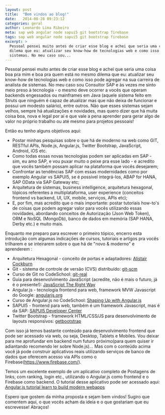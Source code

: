 ```yaml
---
layout: post
title:  "Bem vindos ao blog!"
date:   2014-08-28 09:23:12
categories: geral
author: Leonardo Lima Ribeiro
meta: sap web angular node sapui5 git bootstrap firebase
tags: sap web angular node sapui5 git bootstrap firebase
excerpt: >
  Pessoal pensei muito antes de criar esse blog e achei que seria uma coisa boa pra mim e boa pra quem está no mesmo 
  dilema que eu: atualizar seu know-how de tecnologias web e como isso pode agregar na sua carreira de analista de 
  sistemas. No meu caso sou...
---
```

Pessoal pensei muito antes de criar esse blog e achei que seria uma coisa boa pra mim e boa pra quem está no mesmo 
dilema que eu: atualizar seu know-how de tecnologias web e como isso pode agregar na sua carreira de analista de 
sistemas. No meu caso sou Consultor SAP e às vezes me sinto meio preso à tecnologia - o mesmo deve ocorrer a 
vocês que operam backends engessados ou mainframes em Java (aquele sistema feito em Struts que ninguém é capaz de 
atualizar mas que não deixa de funcionar e possui um modesto salário), entre outros. Não que esses sistemas sejam velhos,
sempre há atualizações e novidades, mas quero dizer que há muita coisa boa, nova e legal por aí e que vale a pena aprender
para gerar algo de valor no próprio trabalho ou até mesmo para projetos pessoais!

Então eu tenho alguns objetivos aqui: 

* Postar minhas pesquisas sobre o que há de moderno na web como GIT, RESTful APIs, Node.js, Angular.js, 
Twitter Bootstrap, JavaScript, Android, iOS etc.
* Como todas essas novas tecnologias podem ser aplicadas em SAP - sim, eu amo SAP, e vou puxar muito o peixe 
pra esse lado - e acredito que vocês também possam aplicar na plataforma que vocês desejarem;
* Confrontar as tendências SAP com essas modernidades como por exemplo Angular vs SAPUI5, se é possível integrá-los, ABAP for HANA,
SAP OData via SAP Gateway etc;
* Arquitetura de sistemas, business intelligence, arquitetura hexagonal, tópicos referentes a multiplataforma, user experience
(conceitos frontend vs backend, UI, UX, mobile, serviços, APIs etc);
* E, por fim, mas acredito que o mais importante: postar tutoriais how-to's de coisas que podem agregar valor para vocês
utilizando essas novidades, abordando conceitos de Autorização (Json Web Token), ORM e NoSQL (MongoDb), banco de dados em
memória (SAP HANA, Derby etc.) e muito mais.

Enquanto me preparo para escrever o primeiro tópico, encerro esta introdução com algumas indicações de cursos, tutoriais e
artigos pra vocês trilharem e se inteirarem sobre o que há de "novo & moderno" e aprenderem :

* Arquitetura Hexagonal - conceito de portas e adaptadores: [Alistair Cockburn](http://alistair.cockburn.us/Hexagonal+architecture)
* Git - sistema de controle de versão (CVS) distribuído: [git-scm](http://git-scm.com/)
* Curso de Git no CodeSchool: [git-real](https://www.codeschool.com/courses/git-real)
* Guia para desenvolvimento JavaScript (acredite, não é mais o futuro, já é o presente!): [JavaScript The Right Way](http://jstherightway.org/)
* Angular.js - tecnologia frontend para web, framework MVW Javascript do Google: [angularjs.org](https://angularjs.org/)
* Curso de Angular.js no CodeSchool: [Shaping Up with Angular.js](http://campus.codeschool.com/courses/shaping-up-with-angular-js/)
* SAPUI5 - frontend para web, também é um framework Javascript, mas é da SAP: [SAPUI5 Developer Center](http://scn.sap.com/community/developer-center/front-end)
* Twitter Bootstrap - framework HTML/CSS/JS para desenvolvimento de layouts responsivos: [getbootstrap](http://getbootstrap.com/)

Com isso já temos bastante conteúdo para desenvolvimento frontend que pode ser acessado via web, ou seja, Desktop, Tablets e Mobiles.
Vou deixar para me aprofundar em backend num futuro próximo(para quem quiser ir adiantando recomendo ler sobre Node.js)... 
Mas com o conteúdo acima você já pode construir aplicativos reais utilizando serviços de banco de dados que oferecem acesso via APIs 
como o Firebase(https://www.firebase.com/).

Temos um excelente exemplo de um aplicativo completo de Postagens de links, com ranking, login etc., utilizando o Angular.js como 
frontend e o Firebase como backend. O tutorial desse aplicativo pode ser acessado aqui:
[Angular.js tutorial learn to build modern webapps](http://www.thinkster.io/angularjs/r1gRPYp4kM/angularjs-tutorial-learn-to-build-modern-webapps)

Espero que gostem da minha proposta e sejam bem vindos! Sugiro que comentem aqui, o que vocês acham da ideia e o que gostariam
que eu escrevesse! Abraços!